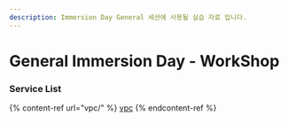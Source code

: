 ```yaml
---
description: Immersion Day General 세션에 사용될 실습 자료 입니다.
---
```


# General Immersion Day - WorkShop

###

### Service List

{% content-ref url="vpc/" %}
[vpc](vpc/)
{% endcontent-ref %}
